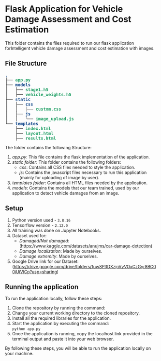 # Flask Application for Vehicle Damage Assessment and Cost Estimation

This folder contains the files required to run our flask application forIntelligent vehicle damage assessment and cost estimation with images.

## File Structure

<pre><font color="#12488B"><b>.</b></font>
├── <font color="#26A269"><b>app.py</b></font>
├── <font color="#12488B"><b>models</b></font>
│   ├── <font color="#26A269"><b>stage1.h5</b></font>
│   ├── <font color="#26A269"><b>vehicle_weights.h5</b></font>
├── <font color="#12488B"><b>static</b></font>
│   ├── <font color="#12488B"><b>css</b></font>
│   │   ├── <font color="#26A269"><b>custom.css</b></font>
│   ├── <font color="#12488B"><b>js</b></font>
│   │   └── <font color="#26A269"><b>image_upload.js</b></font>
└── <font color="#12488B"><b>templates</b></font>
    ├── <font color="#26A269"><b>index.html</b></font>
    ├── <font color="#26A269"><b>layout.html</b></font>
    ├── <font color="#26A269"><b>results.html</b></font>
</pre>

The folder contains the following Structure:
1. *app.py*: This file contains the flask implementation of the application.
2. *static folder*: This folder contains the following folders:
    * *css*: Contains all CSS files needed to style the application.
    * *js*: Contains the javascript files necessary to run this application (mainly for uploading of image by user).
3. *templates folder*: Contains all HTML files needed by the application.
4. *models*: Contains the models that our team trained, used by our application to detect vehicle damages from an image.



## Setup

1. Python version used - `3.8.16`
2. Tensorflow version - `2.12.0`
3. All training was done on Jupyter Notebooks.
4. Dataset used for:
    * *Damaged/Not damaged*: (https://www.kaggle.com/datasets/anujms/car-damage-detection)
    * *Damage localization*: Made by ourselves.
    * *Damage extremity*: Made by ourselves.
5. Google Drive link for our Dataset: (https://drive.google.com/drive/folders/1uwSP3DXzjnVyVOxCzGyr8BC00iUiVlCp?usp=sharing)



## Running the application

To run the application locally, follow these steps:
1. Clone the repository by running the command: 
2. Change your current working directory to the cloned repository. 
3. Install all the required libraries for the application.
4. Start the application by executing the command:<br> `python app.py`
5. Once the application is running, copy the localhost link provided in the terminal output and paste it into your web browser.

By following these steps, you will be able to run the application locally on your machine.
